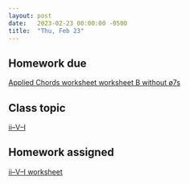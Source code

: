 ```yaml
---
layout: post
date:   2023-02-23 00:00:00 -0500
title:  "Thu, Feb 23"
---
```


## Homework due

[Applied Chords worksheet worksheet B without ø7s](https://viva.pressbooks.pub/openmusictheory/chapter/tonicization/#assignments)

## Class topic

[ii–V–I](https://viva.pressbooks.pub/openmusictheory/chapter/ii-v-i/)

## Homework assigned

[ii–V–I worksheet](https://viva.pressbooks.pub/openmusictheory/chapter/ii-v-i/#assignments)

